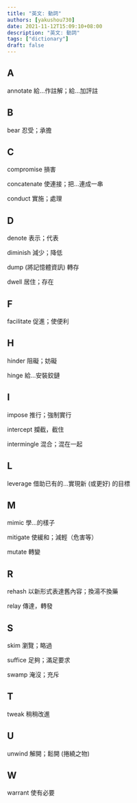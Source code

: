 ```yaml
---
title: "英文: 動詞"
authors: [yakushou730]
date: 2021-11-12T15:09:10+08:00
description: "英文: 動詞"
tags: ["dictionary"]
draft: false
---
```


## A
annotate 給...作註解；給...加評註

## B
bear 忍受；承擔

## C
compromise 損害

concatenate 使連接；把...連成一串

conduct 實施；處理

## D
denote 表示；代表

diminish 減少；降低

dump (將記憶體資訊) 轉存

dwell 居住；存在

## F
facilitate 促進；使便利

## H
hinder 阻礙；妨礙

hinge 給...安裝鉸鏈

## I
impose 推行；強制實行

intercept 攔截，截住

intermingle 混合；混在一起

## L
leverage 借助已有的...實現新 (或更好) 的目標

## M
mimic 學...的樣子

mitigate 使緩和；減輕（危害等）

mutate 轉變

## R
rehash 以新形式表達舊內容；換湯不換藥

relay 傳達，轉發

## S
skim 瀏覽；略過

suffice 足夠；滿足要求

swamp 淹沒；充斥

## T
tweak 稍稍改進

## U
unwind 解開；鬆開 (捲繞之物)

## W
warrant 使有必要
